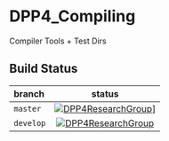 # DPP4_Compiling
Compiler Tools + Test Dirs
## Build Status
| __branch__|__status__ |
|:-|:-:|
|`master`|[![DPP4ResearchGroup](https://circleci.com/gh/DPP4ResearchGroup/SyntenyViz.svg?style=svg)](https://circleci.com/gh/DPP4ResearchGroup/DPP4_Compiling/tree/master)]
|`develop`|[![DPP4ResearchGroup](https://circleci.com/gh/DPP4ResearchGroup/SyntenyViz.svg?style=svg)](https://circleci.com/gh/DPP4ResearchGroup/DPP4_Compiling/tree/develop)|
